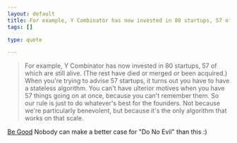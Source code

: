 ```yaml
--- 
layout: default
title: For example, Y Combinator has now invested in 80 startups, 57 of which are still aliv...
tags: []

type: quote

---
```

> For example, Y Combinator has now invested in 80 startups, 57 of which are still alive. (The rest have died or merged or been acquired.) When you're trying to advise 57 startups, it turns out you have to have a stateless algorithm. You can't have ulterior motives when you have 57 things going on at once, because you can't remember them. So our rule is just to do whatever's best for the founders. Not because we're particularly benevolent, but because it's the only algorithm that works on that scale.

<a href="http://paulgraham.com/good.html">Be Good</a> Nobody can make a better case for "Do No Evil" than this :)
